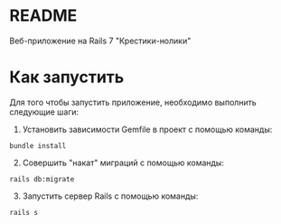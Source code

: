 # README

Веб-приложение на Rails 7 "Крестики-нолики"

# Как запустить

Для того чтобы запустить приложение, необходимо выполнить следующие шаги:

1. Установить зависимости Gemfile в проект с помощью команды:

```console
bundle install
```

2. Совершить "накат" миграций с помощью команды:

```console
rails db:migrate
```

3. Запустить сервер Rails с помощью команды:

```console
rails s
```
